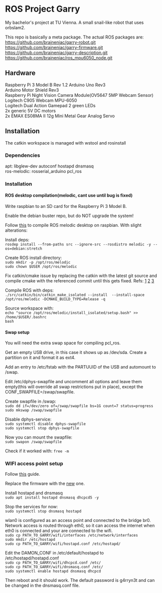 # ROS Project Garry 

My bachelor's project at TU Vienna. A small snail-like robot that uses orbslam2.  

This repo is basically a meta package. The actual ROS packages are:  
https://github.com/braineniac/garry-robot.git  
https://github.com/braineniac/garry-firmware.git  
https://github.com/braineniac/garry-description.git   
https://github.com/braineniac/ros_mpu6050_node.git  

## Hardware  

Raspberry Pi 3 Model B  Rev 1.2
Arduino Uno Rev3  
Arduino Motor Shield Rev3    
Raspberry Pi Night Vision Camera Module(OV5647 5MP Webcam Sensor)  
Logitech C905 Webcam
MPU-6050  
Logitech Dual Action Gamepad
2 green LEDs  
2x generic 5V DC motors  
2x EMAX ES08MA II 12g Mini Metal Gear Analog Servo

## Installation

The catkin workspace is managed with wstool and rosinstall

### Dependencies

apt: libglew-dev autoconf hostapd dnsmasq  
ros-melodic: rosserial_arduino pcl_ros

### Installation

#### ROS desktop compilation(melodic, cant use until bug is fixed)

Write raspbian to an SD card for the Raspberry Pi 3 Model B.  

Enable the debian buster repo, but do NOT upgrade the system!  

Follow [this][1] to compile ROS melodic desktop on raspbian. With slight alterations:  

Install deps:  
`rosdep install --from-paths src --ignore-src --rosdistro melodic -y --os=debian:stretch`  

Create ROS install directory:  
`sudo mkdir -p /opt/ros/melodic`  
`sudo chown $USER /opt/ros/melodic`  

Fix catkin/cmake issue by replacing the catkin with the latest git source and compile cmake with the referenced commit until this gets fixed. Refs: [1][3] [2][4] [3][5]    

Compile ROS with deps:  
`./src/catkin/bin/catkin_make_isolated --install  --install-space /opt/ros/melodic -DCMAKE_BUILD_TYPE=Release -q`  

Source workspace with:  
`echo "source /opt/ros/melodic/install_isolated/setup.bash" >> /home/$USER/.bashrc`  
`bash`  

#### Swap setup

You will need the extra swap space for compiling pcl_ros.  

Get an empty USB drive, in this case it shows up as /dev/sda. Create a partition on it and format it as ext4.  

Add an entry to /etc/fstab with the PARTUUID of the USB and automount to /swap.

Edit /etc/dphys-swapfile and uncomment all options and leave them empty(this will override all swap restrictions put in place), except the CONF_SWAPFILE=/swap/swapfile.  

Create swapfile in /swap:  
`sudo dd if=/dev/zero of=/swap/swapfile bs=1G count=7 status=progress`  
`sudo mkswap /swap/swapfile`  

Disable dphys-service:  
`sudo systemctl disable dphys-swapfile`    
`sudo systemctl stop dphys-swapfile`  

Now you can mount the swapfile:  
`sudo swapon /swap/swapfile`  

Check if it worked with:
`free -m`  

### WIFI access point setup

Follow [this][6] guide.  

Replace the firmware with the [new][7] one.  

Install hostapd and dnsmasq  
`sudo apt install hostapd dnsmasq dhcpcd5 -y`  

Stop the services for now:  
`sudo systemctl stop dnsmasq hostapd`  

wlan0 is configured as an access point and connected to the bridge br0. Network access is routed through eth0, 
so it can access the internet when eth0 is connected and your are connected to the wifi.  
`sudo cp PATH_TO_GARRY/wifi/interfaces /etc/network/interfaces`  
`sudo mkdir /etc/hostapd`  
`sudo cp PATH_TO_GARRY/wifi/hostapd.conf /etc/hostapd/`  

Edit the DAMON_CONF in /etc/default/hostapd to /etc/hostapd/hostapd.conf  
`sudo cp PATH_TO_GARRY/wifi/dhcpcd.conf /etc/`  
`sudo cp PATH_TO_GARRY/wifi/dnsmasq.conf /etc/`  
`sudo systemctl enable hostapd dnsmasq dhcpcd`  

Then reboot and it should work. The default password is g4rryn3t and can be changed in the dnsmasq.conf file.  



[1]: http://wiki.ros.org/melodic/Installation/Source
[2]: https://answers.ros.org/question/294780/ubuntu18-and-ros-melodic-catkin-error-importerror-no-module-named-terminal_color/
[3]: https://github.com/ros/catkin/pull/975
[4]: https://gitlab.kitware.com/cmake/cmake/merge_requests/2570/commits
[5]: https://gitlab.kitware.com/cmake/cmake/issues/18638
[6]: https://www.raspberrypi.org/documentation/configuration/wireless/access-point.md
[7]: https://github.com/RPi-Distro/firmware-nonfree
